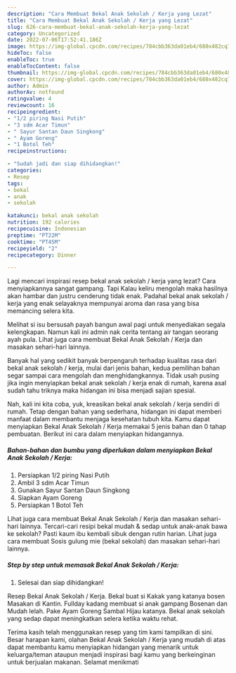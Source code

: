 ```yaml
---
description: "Cara Membuat Bekal Anak Sekolah / Kerja yang Lezat"
title: "Cara Membuat Bekal Anak Sekolah / Kerja yang Lezat"
slug: 626-cara-membuat-bekal-anak-sekolah-kerja-yang-lezat
category: Uncategorized
date: 2022-07-06T17:52:41.186Z
image: https://img-global.cpcdn.com/recipes/784cbb363da01eb4/680x482cq70/bekal-anak-sekolah-kerja-foto-resep-utama.jpg
hideToc: false
enableToc: true
enableTocContent: false
thumbnail: https://img-global.cpcdn.com/recipes/784cbb363da01eb4/680x482cq70/bekal-anak-sekolah-kerja-foto-resep-utama.jpg
cover: https://img-global.cpcdn.com/recipes/784cbb363da01eb4/680x482cq70/bekal-anak-sekolah-kerja-foto-resep-utama.jpg
author: Admin
authorAv: notfound
ratingvalue: 4
reviewcount: 16
recipeingredient:
- "1/2 piring Nasi Putih"
- "3 sdm Acar Timun"
- " Sayur Santan Daun Singkong"
- " Ayam Goreng"
- "1 Botol Teh"
recipeinstructions:

- "Sudah jadi dan siap dihidangkan!"
categories:
- Resep
tags:
- bekal
- anak
- sekolah

katakunci: bekal anak sekolah 
nutrition: 192 calories
recipecuisine: Indonesian
preptime: "PT22M"
cooktime: "PT45M"
recipeyield: "2"
recipecategory: Dinner

---
```



Lagi mencari inspirasi resep bekal anak sekolah / kerja yang lezat? Cara menyiapkannya sangat gampang. Tapi Kalau keliru mengolah maka hasilnya akan hambar dan justru cenderung tidak enak. Padahal bekal anak sekolah / kerja yang enak selayaknya mempunyai aroma dan rasa yang bisa memancing selera kita.


Melihat si isu bersusah payah bangun awal pagi untuk menyediakan segala kelengkapan. Namun kali ini admin nak cerita tentang air tangan seorang ayah pula. Lihat juga cara membuat Bekal Anak Sekolah / Kerja dan masakan sehari-hari lainnya.

Banyak hal yang sedikit banyak berpengaruh terhadap kualitas rasa dari bekal anak sekolah / kerja, mulai dari jenis bahan, kedua pemilihan bahan segar sampai cara mengolah dan menghidangkannya. Tidak usah pusing jika ingin menyiapkan bekal anak sekolah / kerja enak di rumah, karena asal sudah tahu triknya maka hidangan ini bisa menjadi sajian spesial.


Nah, kali ini kita coba, yuk, kreasikan bekal anak sekolah / kerja sendiri di rumah. Tetap dengan bahan yang sederhana, hidangan ini dapat memberi manfaat dalam membantu menjaga kesehatan tubuh kita. Kamu dapat menyiapkan Bekal Anak Sekolah / Kerja memakai 5 jenis bahan dan 0 tahap pembuatan. Berikut ini cara dalam menyiapkan hidangannya.

<!--inarticleads1-->

##### Bahan-bahan dan bumbu yang diperlukan dalam menyiapkan Bekal Anak Sekolah / Kerja:

1. Persiapkan 1/2 piring Nasi Putih
1. Ambil 3 sdm Acar Timun
1. Gunakan  Sayur Santan Daun Singkong
1. Siapkan  Ayam Goreng
1. Persiapkan 1 Botol Teh


Lihat juga cara membuat Bekal Anak Sekolah / Kerja dan masakan sehari-hari lainnya. Tercari-cari resipi bekal mudah &amp; sedap untuk anak-anak bawa ke sekolah? Pasti kaum ibu kembali sibuk dengan rutin harian. Lihat juga cara membuat Sosis gulung mie (bekal sekolah) dan masakan sehari-hari lainnya. 

<!--inarticleads2-->

##### Step by step untuk memasak Bekal Anak Sekolah / Kerja:


1. Selesai dan siap dihidangkan!

Resep Bekal Anak Sekolah / Kerja. Bekal buat si Kakak yang katanya bosen Masakan di Kantin. Fullday kadang membuat si anak gampang Bosenan dan Mudah lelah. Pake Ayam Goreng Sambal Hijau katanya. Bekal anak sekolah yang sedap dapat meningkatkan selera ketika waktu rehat. 

Terima kasih telah menggunakan resep yang tim kami tampilkan di sini. Besar harapan kami, olahan Bekal Anak Sekolah / Kerja yang mudah di atas dapat membantu kamu menyiapkan hidangan yang menarik untuk keluarga/teman ataupun menjadi inspirasi bagi kamu yang berkeinginan untuk berjualan makanan. Selamat menikmati
